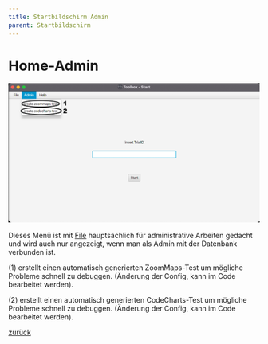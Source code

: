 ```yaml
---
title: Startbildschirm Admin
parent: Startbildschirm
---
```

# Home-Admin

![Home-Admin](resources/ToolBoxAdmin.png)

Dieses Menü ist mit [File](home-file.md) hauptsächlich für administrative Arbeiten gedacht und wird auch nur angezeigt, wenn man als Admin mit der Datenbank verbunden ist.

(1) erstellt einen automatisch generierten ZoomMaps-Test um mögliche Probleme schnell zu debuggen. (Änderung der Config, kann im Code bearbeitet werden).

(2) erstellt einen automatisch generierten CodeCharts-Test um mögliche Probleme schnell zu debuggen. (Änderung der Config, kann im Code bearbeitet werden).

[zurück](toolbox.md)